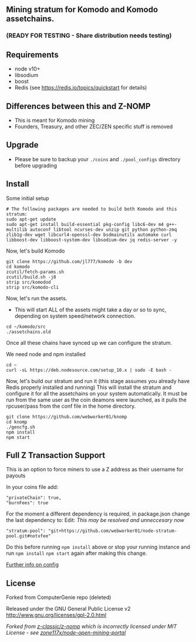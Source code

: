 ## Mining stratum for Komodo and Komodo assetchains.
### (READY FOR TESTING - Share distribution needs testing)

Requirements
------------
* node v10+
* libsodium
* boost
* Redis (see https://redis.io/topics/quickstart for details)

Differences between this and Z-NOMP
------------
* This is meant for Komodo mining
* Founders, Treasury, and other ZEC/ZEN specific stuff is removed

Upgrade
-------------
* Please be sure to backup your `./coins` and `./pool_configs` directory before upgrading

Install
-------------
Some initial setup
```shell
# The following packages are needed to build both Komodo and this stratum:
sudo apt-get update
sudo apt-get install build-essential pkg-config libc6-dev m4 g++-multilib autoconf libtool ncurses-dev unzip git python python-zmq zlib1g-dev wget libcurl4-openssl-dev bsdmainutils automake curl libboost-dev libboost-system-dev libsodium-dev jq redis-server -y
```
Now, let's build Komodo
```shell
git clone https://github.com/jl777/komodo -b dev
cd komodo
zcutil/fetch-params.sh
zcutil/build.sh -j8
strip src/komodod
strip src/komodo-cli
```
 Now, let's run the assets.
 - This will start ALL of the assets might take a day or so to sync, depending on system speed/network connection.
```shell
cd ~/komodo/src
./assetchains.old
```

 Once all these chains have synced up we can configure the stratum.

 We need node and npm installed

```shell
cd ~
curl -sL https://deb.nodesource.com/setup_10.x | sudo -E bash -
```
Now, let's build our stratum and run it (this stage assumes you already have Redis properly installed and running)
This will install the stratum and configure it for all the assetchains on your system automatically. It must be run from the same user as the coin deamons were launched, as it pulls the rpcuser/pass from the conf file in the home directory.
```shell
git clone https://github.com/webworker01/knomp
cd knomp
./gencfg.sh
npm install
npm start
```

Full Z Transaction Support
-------------
This is an option to force miners to use a Z address as their username for payouts

In your coins file add: 
```
"privateChain": true,
"burnFees": true
```

For the moment a different dependency is required, in package.json change the last dependency to: 
Edit: *This may be resolved and unneccesary now*
```
"stratum-pool": "git+https://github.com/webworker01/node-stratum-pool.git#notxfee"
```

Do this before running `npm install` above or stop your running instance and run `npm install` `npm start` again after making this change.

[Further info on config](https://github.com/zone117x/node-open-mining-portal)

License
-------

Forked from ComputerGenie repo (deleted)

Released under the GNU General Public License v2
http://www.gnu.org/licenses/gpl-2.0.html

_Forked from [z-classic/z-nomp](https://github.com/z-classic/z-nomp) which is incorrectly licensed under MIT License - see [zone117x/node-open-mining-portal](https://github.com/zone117x/node-open-mining-portal)_ 
